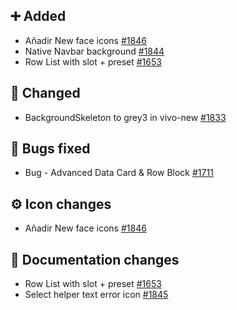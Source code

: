 ## ➕ Added

- Añadir New face icons [#1846](https://github.com/Telefonica/mistica-design/issues/1846)
- Native Navbar background  [#1844](https://github.com/Telefonica/mistica-design/issues/1844)
- Row List with slot + preset [#1653](https://github.com/Telefonica/mistica-design/issues/1653)

## 🔄 Changed

- BackgroundSkeleton to grey3 in vivo-new [#1833](https://github.com/Telefonica/mistica-design/issues/1833)

## 🐞 Bugs fixed

- Bug - Advanced Data Card & Row Block [#1711](https://github.com/Telefonica/mistica-design/issues/1711)

## ⚙️ Icon changes

- Añadir New face icons [#1846](https://github.com/Telefonica/mistica-design/issues/1846)

## 📒 Documentation changes

- Row List with slot + preset [#1653](https://github.com/Telefonica/mistica-design/issues/1653)
- Select helper text error icon [#1845](https://github.com/Telefonica/mistica-design/issues/1845)
